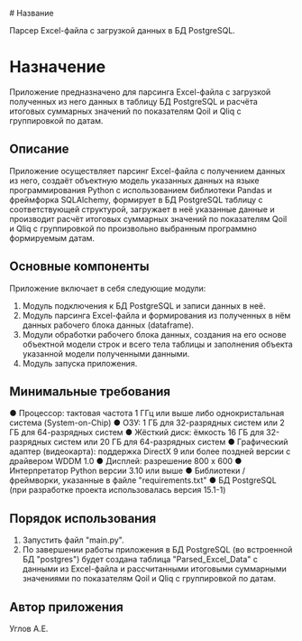 ﻿﻿# Название

Парсер Excel-файла с загрузкой данных в БД PostgreSQL.


# Назначение

Приложение предназначено для парсинга Excel-файла с загрузкой полученных из него данных в таблицу БД PostgreSQL и расчёта итоговых суммарных значений по показателям Qoil и Qliq с группировкой по датам.

## Описание

Приложение осуществляет парсинг Excel-файла с получением данных из него, создаёт объектную модель указанных данных на языке программирования Python с использованием библиотеки Pandas и фреймфорка SQLAlchemy, формирует в БД PostgreSQL таблицу с соответствующей структурой, загружает в неё указанные данные и производит расчёт итоговых суммарных значений по показателям Qoil и Qliq с группировкой по произвольно выбранным программно формируемым датам.

## Основные компоненты

Приложение включает в себя следующие модули:

1. Модуль подключения к БД PostgreSQL и записи данных в неё.
2. Модуль парсинга Excel-файла и формирования из полученных в нём данных рабочего блока данных (dataframe).
3. Модули обработки рабочего блока данных, создания на его основе объектной модели строк и всего тела таблицы и заполнения объекта указанной модели полученными данными.
4. Модуль запуска приложения.

## Минимальные требования

● Процессор: тактовая частота 1 ГГц или выше либо однокристальная система (System-on-Chip)
● ОЗУ: 1 ГБ для 32-разрядных систем или 2 ГБ для 64-разрядных систем
● Жёсткий диск: ёмкость 16 ГБ для 32-разрядных систем или 20 ГБ для 64-разрядных систем
● Графический адаптер (видеокарта): поддержка DirectX 9 или более поздней версии с драйвером WDDM 1.0
● Дисплей: разрешение 800 x 600
● Интерпретатор Python версии 3.10 или выше
● Библиотеки / фреймворки, указанные в файле "requirements.txt"
● БД PostgreSQL (при разработке проекта использовалась версия 15.1-1)

## Порядок использования

1. Запустить файл "main.py".
2. По завершении работы приложения в БД PostgreSQL (во встроенной БД "postgres") будет создана таблица "Parsed_Excel_Data" с данными из Excel-файла и рассчитанными итоговыми суммарными значениями по показателям Qoil и Qliq с группировкой по датам.

## Автор приложения

Углов А.Е.
